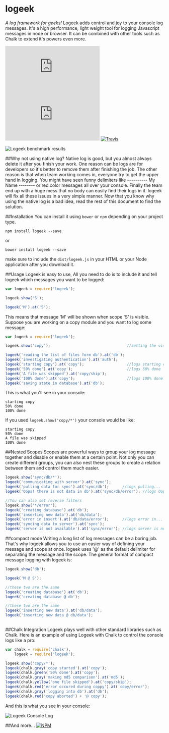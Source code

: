 # logeek
*A log framework for geeks!*
Logeek adds control and joy to your console log messages. It's a high performance, light weight tool for logging Javascript messages in node or browser. It can be combined with other tools such as Chalk to  extend it's powers even more.


[![Builder package.json size](https://badges.herokuapp.com/size/github/ImanMh/logeek/master/dist/logeek.min.js)](https://github.com/FormidableLabs/builder)
[![Victory size](https://badges.herokuapp.com/size/github/ImanMh/logeek/master/dist/logeek.min.js?gzip=true)](https://www.npmjs.com/package/victory)
[![Travis](https://img.shields.io/travis/ImanMh/logeek.svg?maxAge=2592000&style=flat-square)]()

![Logeek benchmark results](http://j71.imgup.net/ScreenShot2cef.png)

##Why not using native log?
Native log is good, but you almost always delete it after you finish your work. One reason can be logs are for developers so it's better to remove them after finishing the job. The other reason is that when team working comes in, everyone try to get the upper hand in logging. You might have seen funny delimiters like ---------- My Name --------  or red color messages all over your console. Finally the team end up with a huge mess that no body can easily find their logs in it. logeek will fix all these issues in a very simple manner. Now that you know why using the native log is a bad idea, read the rest of this document to find the solution.

##Installation
You can install it using ```bower``` or ```npm``` depending on your project type. 
```
npm install logeek --save
```
or
```
bower install logeek --save
```
make sure to include the ```dist/logeek.js``` in your HTML or your Node application after you download it.

##Usage
Logeek is easy to use, All you need to do is to include it and tell logeek which messages you want to be logged: 

```javascript
var logeek = require('logeek');

logeek.show('S');

logeek('M').at('S');
```

This means that message 'M' will be shown when scope 'S' is visible. Suppose you are working on a copy module and you want to log some message:
```javascript
var logeek = require('logeek');

logeek.show('copy');                                  //setting the visible scope

logeek('reading the list of files form db').at('db');
logeek('investigating authentication').at('auth');
logeek('starting copy').at('copy');                   //logs starting copy
logeek('50% done').at('copy');                        //logs 50% done
logeek('A file was skipped').at('copy/skip');
logeek('100% done').at('copy');                       //logs 100% done
logeek('saving state in database').at('db');
```

This is what you'll see in your console: 
```
starting copy
50% done
100% done
```

If you used ```logeek.show('copy/*')``` your console would be like:
```
starting copy
50% done
A file was skipped
100% done
```

##Nested Scopes
Scopes are powerful ways to group your log message together and disable or enable them at a certain point. Not only you can create different groups, you can also nest these groups to create a relation between them  and control them much easier. 
```javascript
logeek.show('sync/db/*');
logeek('communicating with server').at('sync');
logeek('pulling data for sync').at('sync/db');      //logs pulling...
logeek('Oops! there is not data in db').at('sync/db/error'); //logs Oops!...

//You can also set reverse filters
logeek.show('*/error');
logeek('creating database').at('db');
logeek('inserting new data').at('db/data');
logeek('error in insert').at('db/data/error');      //logs error in...
logeek('syncing data to server').at('sync');
logeek('server is not available').at('sync/error'); //logs server is not...
```

##compact mode
Writing a long list of log messages can be a boring job. That's why logeek allows you to use an easier way of defining your message and scope at once. logeek uses '@' as the default delimiter for separating the message and the scope. The general format of compact message logging with logeek is:
```javascript
logeek.show('db');

logeek('M @ S');

//these two are the same
logeek('creating database').at('db');
logeek('creating database @ db');

//these two are the same
logeek('inserting new data').at('db/data');
logeek('inserting new data @ db/data');
  
```

##Chalk Integration
Logeek plays well with other standard libraries such as Chalk. Here is an example of using Logeek with Chalk to control the console logs like a pro: 

```javascript
var chalk = require('chalk'),
    logeek = require('logeek');

logeek.show('copy/*');
logeek(chalk.gray('copy started').at('copy');
logeek(chalk.green('50% done').at('copy');
logeek(chalk.gray('making md5 comparison').at('md5');
logeek(chalk.yellow('one file skipped').at('copy/skip');
logeek(chalk.red('error occured during coppy').at('copy/error');
logeek(chalk.gray('logging into db').at('db');
logeek(chalk.red('copy aborted') + '@ copy');
```

And this is what you see in your console: 

![Logeek Console Log](http://m08.imgup.net/ScreenShoteedf.png)

##And more...
[![NPM](https://nodei.co/npm-dl/logeek.png?months=6&height=2)](https://nodei.co/npm/logeek/)
